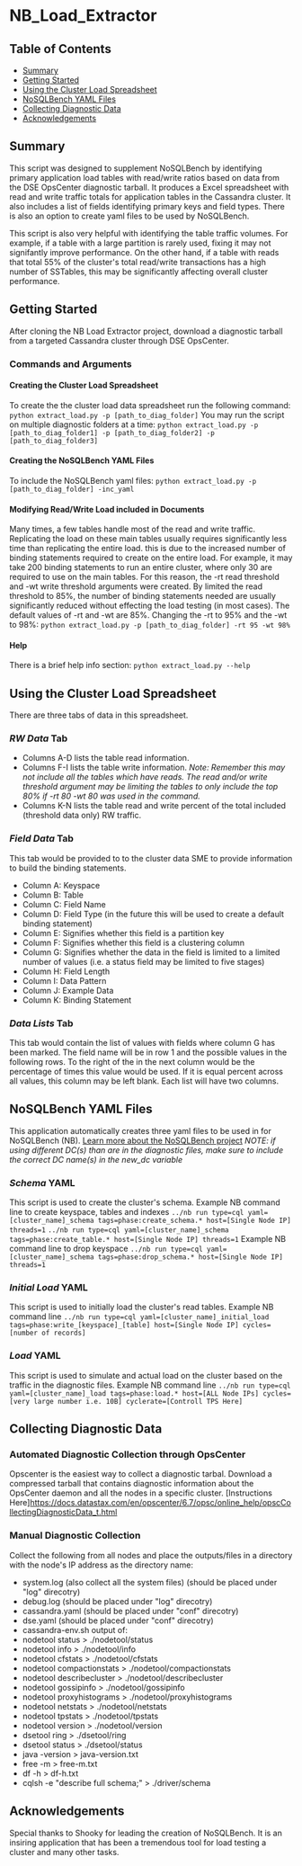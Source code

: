 # NB_Load_Extractor

<!-- TABLE OF CONTENTS -->
## Table of Contents

* [Summary](#summary)
* [Getting Started](#getting-started)
* [Using the Cluster Load Spreadsheet](#using-the-cluster-load-spreadsheet)
* [NoSQLBench YAML Files](#nosqlbench-yaml-files)
* [Collecting Diagnostic Data](#collecting-diagnostic-data)
* [Acknowledgements](#acknowledgements)

<!-- SUMMARY -->
## Summary

This script was designed to supplement NoSQLBench by identifying primary application load tables with read/write ratios based on data from the DSE OpsCenter diagnostic tarball.  It produces a Excel spreadsheet with read and write traffic totals for application tables in the Cassandra cluster.  It also includes a list of fields identifying primary keys and field types.  There is also an option to create yaml files to be used by NoSQLBench.

This script is also very helpful with identifying the table traffic volumes.  For example, if a table with a large partition is rarely used, fixing it may not signifantly improve performance.  On the other hand, if a table with reads that total 55% of the cluster's total read/write transactions has a high number of SSTables, this may be significantly affecting overall cluster performance.

<!-- GETTING STARTED -->
## Getting Started

After cloning the NB Load Extractor project, download a diagnostic tarball from a targeted Cassandra cluster through DSE OpsCenter.

### Commands and Arguments

#### Creating the Cluster Load Spreadsheet
To create the 
the cluster load data spreadsheet run the following command:
```python extract_load.py -p [path_to_diag_folder]```
You may run the script on multiple diagnostic folders at a time:
```python extract_load.py -p [path_to_diag_folder1] -p [path_to_diag_folder2] -p [path_to_diag_folder3]```

#### Creating the NoSQLBench YAML Files
To include the NoSQLBench yaml files:
```python extract_load.py -p [path_to_diag_folder] -inc_yaml```

#### Modifying Read/Write Load included in Documents
Many times, a few tables handle most of the read and write traffic.  Replicating the load on these main tables usually requires significantly less time than replicating the entire load.  this is due to the increased number of binding statements required to create on the entire load. For example, it may take 200 binding statements to run an entire cluster, where only 30 are required to use on the main tables.  For this reason, the -rt read threshold and -wt write threshold arguments were created.  By limited the read threshold to 85%, the number of binding statements needed are usually significantly reduced without effecting the load testing (in most cases).  The default values of -rt and -wt are 85%.
Changing the -rt to 95% and the -wt to 98%:
```python extract_load.py -p [path_to_diag_folder] -rt 95 -wt 98%```

#### Help
There is a brief help info section:
```python extract_load.py --help```

## Using the Cluster Load Spreadsheet
There are three tabs of data in this spreadsheet.  

### *RW Data* Tab
* Columns A-D lists the table read information.
* Columns F-I lists the table write information. 
*Note: Remember this may not include all the tables which have reads.  The read and/or write threshold argument may be limiting the tables to only include the top 80% if -rt 80 -wt 80 was used in the command.*
* Columns K-N lists the table read and write percent of the total included (threshold data only) RW traffic.

### *Field Data* Tab
This tab would be provided to to the cluster data SME to provide information to build the binding statements.
* Column A: Keyspace
* Column B: Table
* Column C: Field Name
* Column D: Field Type (in the future this will be used to create a default binding statement)
* Column E: Signifies whether this field is a partition key
* Column F: Signifies whether this field is a clustering column
* Column G: Signifies whether the data in the field is limited to a limited number of values (i.e. a status field may be limited to five stages)
* Column H: Field Length
* Column I: Data Pattern
* Column J: Example Data
* Column K: Binding Statement

### *Data Lists* Tab
This tab would contain the list of values with fields where column G has been marked.  The field name will be in row 1 and the possible values in the following rows. To the right of the in the next column would be the percentage of times this value would be used. If it is equal percent across all values, this column may be left blank.  Each list will have two columns.

## NoSQLBench YAML Files
This application automatically creates three yaml files to be used in for NoSQLBench (NB).
[Learn more about the NoSQLBench project](https://www.datastax.com/blog/nosqlbench)
*NOTE: if using different DC(s) than are in the diagnostic files, make sure to include the correct DC name(s) in the new_dc variable* 

### *Schema* YAML
This script is used to create the cluster's schema.
Example NB command line to create keyspace, tables and indexes
```../nb run type=cql yaml=[cluster_name]_schema tags=phase:create_schema.* host=[Single Node IP] threads=1```
```../nb run type=cql yaml=[cluster_name]_schema tags=phase:create_table.* host=[Single Node IP] threads=1```
Example NB command line to drop keyspace
```../nb run type=cql yaml=[cluster_name]_schema tags=phase:drop_schema.* host=[Single Node IP] threads=1```

### *Initial Load* YAML
This script is used to initially load the cluster's read tables.
Example NB command line
```../nb run type=cql yaml=[cluster_name]_initial_load tags=phase:write_[keyspace]_[table] host=[Single Node IP] cycles=[number of records]```

### *Load* YAML
This script is used to simulate and actual load on the cluster based on the traffic in the diagnostic files.
Example NB command line
```../nb run type=cql yaml=[cluster_name]_load tags=phase:load.* host=[ALL Node IPs] cycles=[very large number i.e. 10B] cyclerate=[Controll TPS Here]```

## Collecting Diagnostic Data

### Automated Diagnostic Collection through OpsCenter
Opscenter is the easiest way to collect a diagnostic tarbal. Download a compressed tarball that contains diagnostic information about the OpsCenter daemon and all the nodes in a specific cluster. [Instructions Here]https://docs.datastax.com/en/opscenter/6.7/opsc/online_help/opscCollectingDiagnosticData_t.html 

### Manual Diagnostic Collection
Collect the following from all nodes and place the outputs/files in a directory with the node's IP address as the directory name:
* system.log (also collect all the system files) (should be placed under "log" direcotry)
* debug.log (should be placed under "log" direcotry)
* cassandra.yaml (should be placed under "conf" direcotry)
* dse.yaml (should be placed under "conf" direcotry)
* cassandra-env.sh
output of:
* nodetool status > ./nodetool/status
* nodetool info > ./nodetool/info
* nodetool cfstats > ./nodetool/cfstats
* nodetool compactionstats > ./nodetool/compactionstats
* nodetool describecluster > ./nodetool/describecluster
* nodetool gossipinfo > ./nodetool/gossipinfo
* nodetool proxyhistograms > ./nodetool/proxyhistograms
* nodetool netstats > ./nodetool/netstats
* nodetool tpstats > ./nodetool/tpstats
* nodetool version > ./nodetool/version
* dsetool ring > ./dsetool/ring
* dsetool status > ./dsetool/status
* java -version > java-version.txt
* free -m > free-m.txt
* df -h > df-h.txt
* cqlsh -e "describe full schema;" > ./driver/schema

## Acknowledgements
Special thanks to Shooky for leading the creation of NoSQLBench.  It is an insiring application that has been a tremendous tool for load testing a cluster and many other tasks. 
